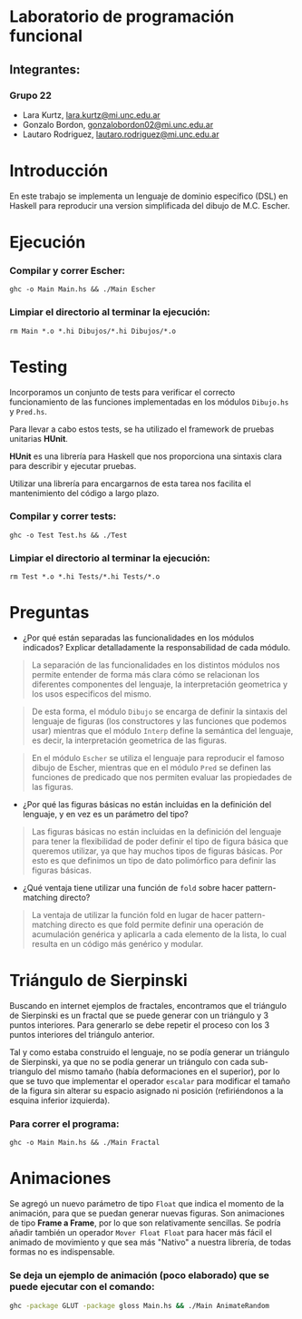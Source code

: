 # Laboratorio de programación funcional

## Integrantes:

### Grupo 22

- Lara Kurtz, lara.kurtz@mi.unc.edu.ar
- Gonzalo Bordon, gonzalobordon02@mi.unc.edu.ar
- Lautaro Rodri­guez, lautaro.rodriguez@mi.unc.edu.ar

# Introducción

En este trabajo se implementa un lenguaje de dominio específico (DSL) en Haskell para reproducir una version simplificada del dibujo de M.C. Escher.

# Ejecución

### Compilar y correr Escher:

```shell
ghc -o Main Main.hs && ./Main Escher
```

### Limpiar el directorio al terminar la ejecución:

```shell
rm Main *.o *.hi Dibujos/*.hi Dibujos/*.o
```

# Testing

Incorporamos un conjunto de tests para verificar el correcto funcionamiento de las funciones implementadas en los módulos `Dibujo.hs` y `Pred.hs`.

Para llevar a cabo estos tests, se ha utilizado el framework de pruebas unitarias **HUnit**.

**HUnit** es una librería para Haskell que nos proporciona una sintaxis clara para describir y ejecutar pruebas.

Utilizar una librería para encargarnos de esta tarea nos facilita el mantenimiento del código a largo plazo.

### Compilar y correr tests:

```shell
ghc -o Test Test.hs && ./Test
```

### Limpiar el directorio al terminar la ejecución:

```shell
rm Test *.o *.hi Tests/*.hi Tests/*.o
```

# Preguntas

- ¿Por qué están separadas las funcionalidades en los módulos indicados? Explicar detalladamente la responsabilidad de cada módulo.

> La separación de las funcionalidades en los distintos módulos nos permite entender de forma más clara cómo se relacionan los diferentes componentes del lenguaje, la interpretación geometrica y los usos especificos del mismo.

> De esta forma, el módulo `Dibujo` se encarga de definir la sintaxis del lenguaje de figuras (los constructores y las funciones que podemos usar) mientras que el módulo `Interp` define la semántica del lenguaje, es decir, la interpretación geometrica de las figuras.

> En el módulo `Escher` se utiliza el lenguaje para reproducir el famoso dibujo de Escher, mientras que en el módulo `Pred` se definen las funciones de predicado que nos permiten evaluar las propiedades de las figuras.

- ¿Por qué las figuras básicas no están incluidas en la definición del lenguaje, y en vez es un parámetro del tipo?

> Las figuras básicas no están incluidas en la definición del lenguaje para tener la flexibilidad de poder definir el tipo de figura básica que queremos utilizar, ya que hay muchos tipos de figuras básicas. Por esto es que definimos un tipo de dato polimórfico para definir las figuras básicas.

- ¿Qué ventaja tiene utilizar una función de `fold` sobre hacer pattern-matching directo?

> La ventaja de utilizar la función fold en lugar de hacer pattern-matching directo es que fold permite definir una operación de acumulación genérica y aplicarla a cada elemento de la lista, lo cual resulta en un código más genérico y modular.

# Triángulo de Sierpinski

Buscando en internet ejemplos de fractales, encontramos que el triángulo de Sierpinski es un fractal que se puede generar con un triángulo y 3 puntos interiores. Para generarlo se debe repetir el proceso con los 3 puntos interiores del triángulo anterior.

Tal y como estaba construido el lenguaje, no se podía generar un triángulo de Sierpinski, ya que no se podía generar un triángulo con cada sub-triangulo del mismo tamaño (había deformaciones en el superior), por lo que se tuvo que implementar el operador `escalar` para modificar el tamaño de la figura sin alterar su espacio asignado ni posición (refiriéndonos a la esquina inferior izquierda).

### Para correr el programa:

```shell
ghc -o Main Main.hs && ./Main Fractal
```

# Animaciones

Se agregó un nuevo parámetro de tipo `Float` que indica el momento de la animación, para que se puedan generar nuevas figuras. Son animaciones de tipo **Frame a Frame**, por lo que son relativamente sencillas. Se podría añadir también un operador `Mover Float Float` para hacer más fácil el animado de movimiento y que sea más "Nativo" a nuestra librería, de todas formas no es indispensable.

### Se deja un ejemplo de animación (poco elaborado) que se puede ejecutar con el comando:

```bash shell
ghc -package GLUT -package gloss Main.hs && ./Main AnimateRandom
```
